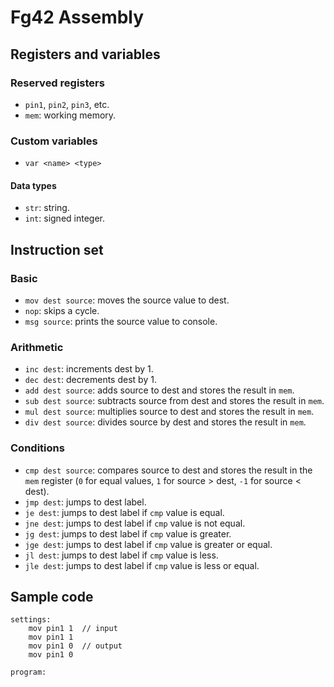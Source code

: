 # Fg42 Assembly

## Registers and variables
### Reserved registers
- `pin1`, `pin2`, `pin3`, etc.
- `mem`: working memory.

### Custom variables
- `var <name> <type>`

#### Data types
- `str`: string.
- `int`: signed integer.

## Instruction set
### Basic
- `mov dest source`: moves the source value to dest.
- `nop`: skips a cycle.
- `msg source`: prints the source value to console.

### Arithmetic
- `inc dest`: increments dest by 1.
- `dec dest`: decrements dest by 1.
- `add dest source`: adds source to dest and stores the result in `mem`.
- `sub dest source`: subtracts source from dest and stores the result in `mem`.
- `mul dest source`: multiplies source to dest and stores the result in `mem`.
- `div dest source`: divides source by dest and stores the result in `mem`.

### Conditions
- `cmp dest source`: compares source to dest and stores the result in the `mem` register (`0` for equal values, `1` for source > dest, `-1` for source < dest).
- `jmp dest`: jumps to dest label.
- `je dest`: jumps to dest label if `cmp` value is equal.
- `jne dest`: jumps to dest label if `cmp` value is not equal.
- `jg dest`: jumps to dest label if `cmp` value is greater.
- `jge dest`: jumps to dest label if `cmp` value is greater or equal.
- `jl dest`: jumps to dest label if `cmp` value is less.
- `jle dest`: jumps to dest label if `cmp` value is less or equal.

## Sample code
```
settings:
    mov pin1 1  // input
    mov pin1 1
    mov pin1 0  // output
    mov pin1 0

program:
```